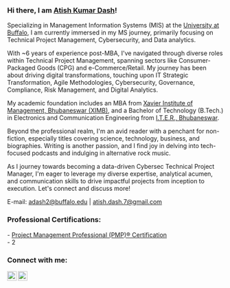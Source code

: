 ### Hi there, I am <a href="https://www.linkedin.com/in/atish-dash/">Atish Kumar Dash</a>!
Specializing in Management Information Systems (MIS) at the <a href="https://www.buffalo.edu/">University at Buffalo</a>, I am currently immersed in my MS journey, primarily focusing on Technical Project Management, Cybersecurity, and Data analytics.

With ~6 years of experience post-MBA, I've navigated through diverse roles within Technical Project Management, spanning sectors like Consumer-Packaged Goods (CPG) and e-Commerce/Retail. My journey has been about driving digital transformations, touching upon IT Strategic Transformation, Agile Methodologies, Cybersecurity, Governance, Compliance, Risk Management, and Digital Analytics.

My academic foundation includes an MBA from <a href="https://ximb.edu.in/">Xavier Institute of Management, Bhubaneswar (XIMB)</a>, and a Bachelor of Technology (B.Tech.) in Electronics and Communication Engineering from <a href="https://www.soa.ac.in/iter">I.T.E.R., Bhubaneswar</a>.

Beyond the professional realm, I'm an avid reader with a penchant for non-fiction, especially titles covering science, technology, business, and biographies. Writing is another passion, and I find joy in delving into tech-focused podcasts and indulging in alternative rock music.

As I journey towards becoming a data-driven Cybersec Technical Project Manager, I'm eager to leverage my diverse expertise, analytical acumen, and communication skills to drive impactful projects from inception to execution. Let's connect and discuss more!

E-mail: adash2@buffalo.edu | atish.dash.7@gmail.com

<h3>Professional Certifications:</h3>
- <a href="https://www.credly.com/badges/806882bf-57d7-41d6-8418-4ca75e2faa92/public_url">Project Management Professional (PMP)® Certification</a> </br>
- 2

<h3>Connect with me:</h3>

[<img align="left" alt="JoshMadakor | Twitter" width="22px" src="https://cdn.jsdelivr.net/npm/simple-icons@v3/icons/twitter.svg" />][twitter]
[<img align="left" alt="JoshMadakor | LinkedIn" width="22px" src="https://cdn.jsdelivr.net/npm/simple-icons@v3/icons/linkedin.svg" />][linkedin]

[twitter]: https://twitter.com/atish_dash7
[linkedin]: https://www.linkedin.com/in/atish-dash/

<!--
**AtishKDash/atishkdash** is a ✨ _special_ ✨ repository because its `README.md` (this file) appears on your GitHub profile.

Here are some ideas to get you started:

- 🔭 I’m currently working on ...
- 🌱 I’m currently learning ...
- 👯 I’m looking to collaborate on ...
- 🤔 I’m looking for help with ...
- 💬 Ask me about ...
- 📫 How to reach me: ...
- 😄 Pronouns: ...
- ⚡ Fun fact: ...
-->
